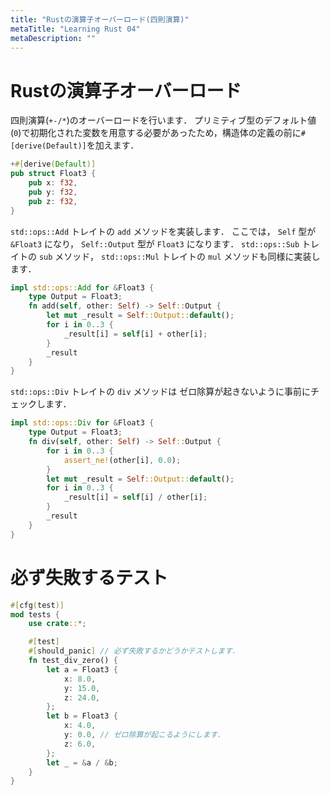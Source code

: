 ```yaml
---
title: "Rustの演算子オーバーロード(四則演算)"
metaTitle: "Learning Rust 04"
metaDescription: ""
---
```


# Rustの演算子オーバーロード
四則演算(`+-/*`)のオーバーロードを行います．
プリミティブ型のデフォルト値(`0`)で初期化された変数を用意する必要があったため，構造体の定義の前に`#[derive(Default)]`を加えます．

```rs
+#[derive(Default)]
pub struct Float3 {
    pub x: f32,
    pub y: f32,
    pub z: f32,
}
```

`std::ops::Add` トレイトの `add` メソッドを実装します．
ここでは， `Self` 型が `&Float3` になり， `Self::Output` 型が `Float3` になります．
`std::ops::Sub` トレイトの `sub` メソッド， `std::ops::Mul` トレイトの `mul` メソッドも同様に実装します．
```rs
impl std::ops::Add for &Float3 {
    type Output = Float3;
    fn add(self, other: Self) -> Self::Output {
        let mut _result = Self::Output::default();
        for i in 0..3 {
            _result[i] = self[i] + other[i];
        }
        _result
    }
}
```

`std::ops::Div` トレイトの `div` メソッドは ゼロ除算が起きないように事前にチェックします．
```rs
impl std::ops::Div for &Float3 {
    type Output = Float3;
    fn div(self, other: Self) -> Self::Output {
        for i in 0..3 {
            assert_ne!(other[i], 0.0);
        }
        let mut _result = Self::Output::default();
        for i in 0..3 {
            _result[i] = self[i] / other[i];
        }
        _result
    }
}
```

# 必ず失敗するテスト

```rs
#[cfg(test)]
mod tests {
    use crate::*;

    #[test]
    #[should_panic] // 必ず失敗するかどうかテストします．
    fn test_div_zero() {
        let a = Float3 {
            x: 8.0,
            y: 15.0,
            z: 24.0,
        };
        let b = Float3 {
            x: 4.0,
            y: 0.0, // ゼロ除算が起こるようにします．
            z: 6.0,
        };
        let _ = &a / &b;
    }
}

```
